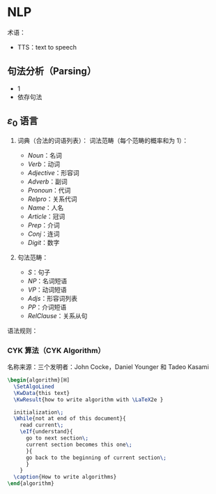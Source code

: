 # NLP

术语：

- TTS：text to speech

## 句法分析（Parsing）

- 1
- 依存句法

## $\varepsilon_0$ 语言

1. 词典（合法的词语列表）：
   词法范畴（每个范畴的概率和为 1）：
   - $Noun$：名词
   - $Verb$：动词
   - $Adjective$：形容词
   - $Adverb$：副词
   - $Pronoun$：代词
   - $Relpro$：关系代词
   - $Name$：人名
   - $Article$：冠词
   - $Prep$：介词
   - $Conj$：连词
   - $Digit$：数字

2. 句法范畴：
   - $S$：句子
   - $NP$：名词短语
   - $VP$：动词短语
   - $Adjs$：形容词列表
   - $PP$：介词短语
   - $RelClause$：关系从句

语法规则：

### CYK 算法（CYK Algorithm）

名称来源：三个发明者：John Cocke，Daniel Younger 和 Tadeo Kasami

```Latex
\begin{algorithm}[H]
  \SetAlgoLined
  \KwData{this text}
  \KwResult{how to write algorithm with \LaTeX2e }

  initialization\;
  \While{not at end of this document}{
    read current\;
    \eIf{understand}{
      go to next section\;
      current section becomes this one\;
      }{
      go back to the beginning of current section\;
      }
    }
  \caption{How to write algorithms}
\end{algorithm}
```
